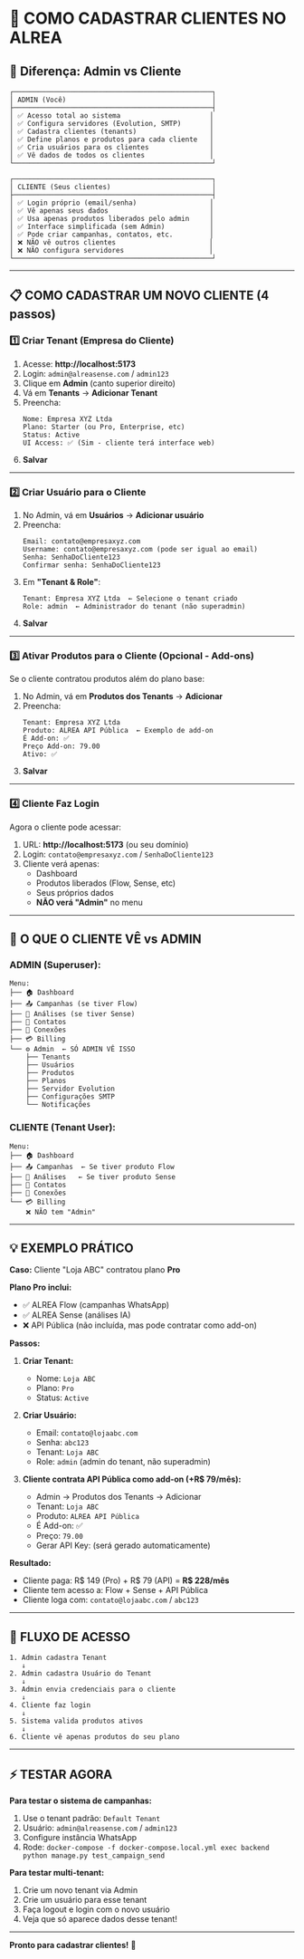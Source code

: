 # 👥 COMO CADASTRAR CLIENTES NO ALREA

## 🎯 Diferença: Admin vs Cliente

```
┌─────────────────────────────────────────────────┐
│ ADMIN (Você)                                    │
├─────────────────────────────────────────────────┤
│ ✅ Acesso total ao sistema                      │
│ ✅ Configura servidores (Evolution, SMTP)       │
│ ✅ Cadastra clientes (tenants)                  │
│ ✅ Define planos e produtos para cada cliente   │
│ ✅ Cria usuários para os clientes               │
│ ✅ Vê dados de todos os clientes                │
└─────────────────────────────────────────────────┘

┌─────────────────────────────────────────────────┐
│ CLIENTE (Seus clientes)                         │
├─────────────────────────────────────────────────┤
│ ✅ Login próprio (email/senha)                  │
│ ✅ Vê apenas seus dados                         │
│ ✅ Usa apenas produtos liberados pelo admin     │
│ ✅ Interface simplificada (sem Admin)           │
│ ✅ Pode criar campanhas, contatos, etc.         │
│ ❌ NÃO vê outros clientes                       │
│ ❌ NÃO configura servidores                     │
└─────────────────────────────────────────────────┘
```

---

## 📋 COMO CADASTRAR UM NOVO CLIENTE (4 passos)

### 1️⃣ Criar Tenant (Empresa do Cliente)

1. Acesse: **http://localhost:5173**
2. Login: `admin@alreasense.com` / `admin123`
3. Clique em **Admin** (canto superior direito)
4. Vá em **Tenants** → **Adicionar Tenant**
5. Preencha:
   ```
   Nome: Empresa XYZ Ltda
   Plano: Starter (ou Pro, Enterprise, etc)
   Status: Active
   UI Access: ✅ (Sim - cliente terá interface web)
   ```
6. **Salvar**

---

### 2️⃣ Criar Usuário para o Cliente

1. No Admin, vá em **Usuários** → **Adicionar usuário**
2. Preencha:
   ```
   Email: contato@empresaxyz.com
   Username: contato@empresaxyz.com (pode ser igual ao email)
   Senha: SenhaDoCliente123
   Confirmar senha: SenhaDoCliente123
   ```
3. Em **"Tenant & Role"**:
   ```
   Tenant: Empresa XYZ Ltda  ← Selecione o tenant criado
   Role: admin  ← Administrador do tenant (não superadmin)
   ```
4. **Salvar**

---

### 3️⃣ Ativar Produtos para o Cliente (Opcional - Add-ons)

Se o cliente contratou produtos além do plano base:

1. No Admin, vá em **Produtos dos Tenants** → **Adicionar**
2. Preencha:
   ```
   Tenant: Empresa XYZ Ltda
   Produto: ALREA API Pública  ← Exemplo de add-on
   É Add-on: ✅
   Preço Add-on: 79.00
   Ativo: ✅
   ```
3. **Salvar**

---

### 4️⃣ Cliente Faz Login

Agora o cliente pode acessar:

1. URL: **http://localhost:5173** (ou seu domínio)
2. Login: `contato@empresaxyz.com` / `SenhaDoCliente123`
3. Cliente verá apenas:
   - Dashboard
   - Produtos liberados (Flow, Sense, etc)
   - Seus próprios dados
   - **NÃO verá "Admin"** no menu

---

## 🎨 O QUE O CLIENTE VÊ vs ADMIN

### ADMIN (Superuser):
```
Menu:
├── 🏠 Dashboard
├── 📤 Campanhas (se tiver Flow)
├── 💬 Análises (se tiver Sense)
├── 👥 Contatos
├── 🔗 Conexões
├── 💳 Billing
└── ⚙️ Admin  ← SÓ ADMIN VÊ ISSO
    ├── Tenants
    ├── Usuários
    ├── Produtos
    ├── Planos
    ├── Servidor Evolution
    ├── Configurações SMTP
    └── Notificações
```

### CLIENTE (Tenant User):
```
Menu:
├── 🏠 Dashboard
├── 📤 Campanhas  ← Se tiver produto Flow
├── 💬 Análises   ← Se tiver produto Sense
├── 👥 Contatos
├── 🔗 Conexões
└── 💳 Billing
    ❌ NÃO tem "Admin"
```

---

## 💡 EXEMPLO PRÁTICO

**Caso:** Cliente "Loja ABC" contratou plano **Pro**

**Plano Pro inclui:**
- ✅ ALREA Flow (campanhas WhatsApp)
- ✅ ALREA Sense (análises IA)
- ❌ API Pública (não incluída, mas pode contratar como add-on)

**Passos:**

1. **Criar Tenant:**
   - Nome: `Loja ABC`
   - Plano: `Pro`
   - Status: `Active`

2. **Criar Usuário:**
   - Email: `contato@lojaabc.com`
   - Senha: `abc123`
   - Tenant: `Loja ABC`
   - Role: `admin` (admin do tenant, não superadmin)

3. **Cliente contrata API Pública como add-on (+R$ 79/mês):**
   - Admin → Produtos dos Tenants → Adicionar
   - Tenant: `Loja ABC`
   - Produto: `ALREA API Pública`
   - É Add-on: ✅
   - Preço: `79.00`
   - Gerar API Key: (será gerado automaticamente)

**Resultado:**
- Cliente paga: R$ 149 (Pro) + R$ 79 (API) = **R$ 228/mês**
- Cliente tem acesso a: Flow + Sense + API Pública
- Cliente loga com: `contato@lojaabc.com` / `abc123`

---

## 🔐 FLUXO DE ACESSO

```
1. Admin cadastra Tenant
   ↓
2. Admin cadastra Usuário do Tenant
   ↓
3. Admin envia credenciais para o cliente
   ↓
4. Cliente faz login
   ↓
5. Sistema valida produtos ativos
   ↓
6. Cliente vê apenas produtos do seu plano
```

---

## ⚡ TESTAR AGORA

**Para testar o sistema de campanhas:**

1. Use o tenant padrão: `Default Tenant`
2. Usuário: `admin@alreasense.com` / `admin123`
3. Configure instância WhatsApp
4. Rode: `docker-compose -f docker-compose.local.yml exec backend python manage.py test_campaign_send`

**Para testar multi-tenant:**

1. Crie um novo tenant via Admin
2. Crie um usuário para esse tenant
3. Faça logout e login com o novo usuário
4. Veja que só aparece dados desse tenant!

---

**Pronto para cadastrar clientes!** 🚀

